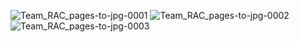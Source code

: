 ![Team_RAC_pages-to-jpg-0001](https://github.com/reagan1133/utschatai/assets/157485472/5f0c32e5-6ebd-40ab-8321-79c6da261cdb)
![Team_RAC_pages-to-jpg-0002](https://github.com/reagan1133/utschatai/assets/157485472/ecc819ac-eef0-47fe-846f-e4c623f57611)
![Team_RAC_pages-to-jpg-0003](https://github.com/reagan1133/utschatai/assets/157485472/6649b8b2-44dc-427c-8fe4-f2307850c2bb)
